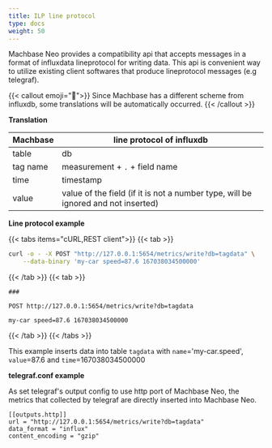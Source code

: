 ```yaml
---
title: ILP line protocol
type: docs
weight: 50
---
```


Machbase Neo provides a compatibility api that accepts messages in a format of influxdata lineprotocol for writing data.
This api is convenient way to utilize existing client softwares that produce lineprotocol messages (e.g telegraf).

{{< callout emoji="📢">}}
Since Machbase has a different scheme from influxdb, some translations will be automatically occurred.
{{< /callout >}}

**Translation**

| Machbase            | line protocol of influxdb                   |
| ------------------- | ------------------------------------------- |
| table               | db                                          |
| tag name            | measurement + `.` + field name              |
| time                | timestamp                                   |
| value               | value of the field (if it is not a number type, will be ignored and not inserted) |

**Line protocol example**

{{< tabs items="cURL,REST client">}}
{{< tab >}}
```sh
curl -o - -X POST "http://127.0.0.1:5654/metrics/write?db=tagdata" \
    --data-binary 'my-car speed=87.6 167038034500000'
```
{{< /tab >}}
{{< tab >}}
```
###

POST http://127.0.0.1:5654/metrics/write?db=tagdata

my-car speed=87.6 167038034500000
```
{{< /tab >}}
{{< /tabs >}}

This example inserts data into table `tagdata` with `name`='my-car.speed', `value`=87.6 and `time`=167038034500000

**telegraf.conf example**

As set telegraf's output config to use http port of Machbase Neo,
the metrics that collected by telegraf are directly inserted into Machbase Neo.

```
[[outputs.http]]
url = "http://127.0.0.1:5654/metrics/write?db=tagdata"
data_format = "influx"
content_encoding = "gzip"
```
